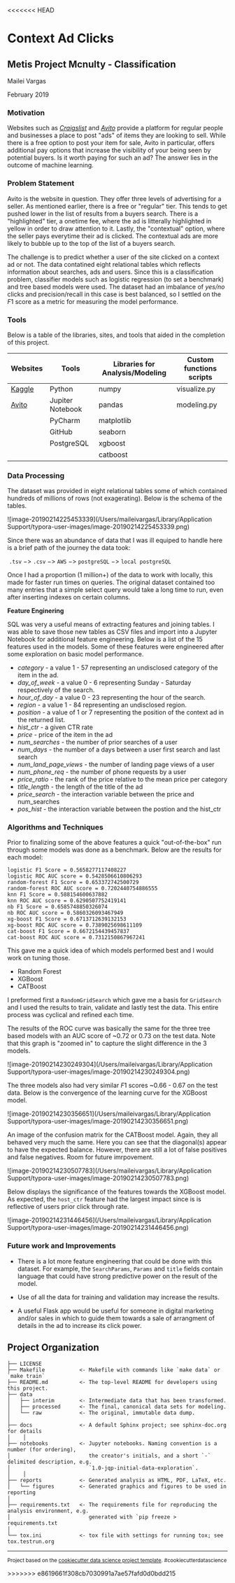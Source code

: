 <<<<<<< HEAD
# Context Ad Clicks

## Metis Project Mcnulty - Classification

Mailei Vargas

February 2019



### Motivation

Websites such as [_Craigslist_](https://seattle.craigslist.org/) and [_Avito_](https://www.avito.ma/) provide a platform for regular people and businesses a place to post "ads" of items they are looking to sell.  While there is a free option to post your item for sale, Avito in particular, offers additional pay options that increase the visibility of your being seen by potential buyers.  Is it worth paying for such an ad?  The answer lies in the outcome of machine learning. 



### Problem Statement

Avito is the website in question.  They offer three levels of advertising for a seller.  As mentioned earlier, there is a free or "regular" tier. This tends to get pushed lower in the list of results from a buyers search.  There is a "highlighted"  tier, a onetime fee, where the ad is litterally highlighted in yellow in order to draw attention to it. Lastly, the "contextual" option, where the seller pays everytime their ad is clicked.  The contextual ads are more likely to bubble up to the top of the list of a buyers search.  

The challenge is to predict whether a user of the site clicked on a context ad or not.  The data contatined eight relational tables which reflects information about searches, ads and users.  Since this is a classification problem, classifier models such as logistic regression (to set a benchmark) and tree based models were used.  The dataset had an imbalance of _yes/no_ clicks and precision/recall in this case is best balanced, so I settled on the $F1$ score as a metric for measuring the model performance.  



### Tools

Below is a table of the libraries, sites, and tools that aided in the completion of this project.

| **Websites**                                                 | Tools            | **Libraries for Analysis/Modeling** | **Custom functions scripts** |
| ------------------------------------------------------------ | ---------------- | ----------------------------------- | ---------------------------- |
| [Kaggle](https://www.kaggle.com/c/avito-context-ad-clicks/data) | Python           | numpy                               | visualize.py                 |
| [Avito](https://www.avito.ma/)                               | Jupiter Notebook | pandas                              | modeling.py                  |
|                                                              | PyCharm          | matplotlib                          |                              |
|                                                              | GitHub           | seaborn                             |                              |
|                                                              | PostgreSQL       | xgboost                             |                              |
|                                                              |                  | catboost                            |                              |



### Data Processing

The dataset was provided in eight relational tables some of which contained hundreds of millions of rows (not exagerating).  Below is the schema of the tables. 



![image-20190214225453339](/Users/maileivargas/Library/Application Support/typora-user-images/image-20190214225453339.png)

Since there was an abundance of data that I was ill equiped to handle here is a brief path of the journey the data took:

​			`.tsv`  $->$ `.csv` $->$ `AWS` $->$ `postgreSQL`  $->$ `local postgreSQL` 

Once I had a proportion (1 million+) of the data to work with locally, this made for faster run times on queries.  The original dataset contained too many entries that a simple select query would take a long time to run, even after inserting indexes on certain columns.  



**Feature Enginering**

SQL was very a useful means of extracting features and joining tables.  I was able to save those new tables as CSV files and import into a Jupyter Notebook for additional feature engineering.  Below is a list of the 15 features used in the models.  Some of these features were engineered after some exploration on basic model performance.

* _category_ - a value 1 - 57 representing an undisclosed category of the item in the ad.
* _day_of_week_ - a value 0 - 6 representing Sunday - Saturday respectively of the search. 
* _hour_of_day_ - a value 0 - 23 representing the hour of the search. 
* _region_ - a value 1 - 84 representing an undisclosed region.
* _position_ - a value of 1 or 7 representing the position of the context ad in the returned list.
* _hist_ctr_ - a given CTR rate
* _price_ - price of the item in the ad
* _num_searches_ - the number of prior searches of a user
* _num_days_ - the number of a days between a user first search and last search
* _num_land_page_views_ - the number of landing page views of a user
* _num_phone_req_ - the number of phone requests by a user
* _price_ratio_ - the rank of the price relative to the mean price per category
* _title_length_ - the length of the title of the ad
* _price_search_ - the interaction variable between the price and num_searches
* _pos_hist_ - the interaction variable between the postion and the hist_ctr 



### Algorithms and Techniques

Prior to finalizing some of the above features a quick "out-of-the-box" run through some models was done as a benchmark.  Below are the results for each model:

```
logistic F1 Score = 0.5658277117408227
logistic ROC AUC score = 0.5428506610806293
random-forest F1 Score = 0.653372742500729
random-forest ROC AUC score = 0.7202440754886555
knn F1 Score = 0.588154600637882
knn ROC AUC score = 0.6290507752419141
nb F1 Score = 0.6585748850326074
nb ROC AUC score = 0.5860326093467949
xg-boost F1 Score = 0.6713712639132153
xg-boost ROC AUC score = 0.7389025698611109
cat-boost F1 Score = 0.6672154439457837
cat-boost ROC AUC score = 0.7312150867967241
```

This gave me a quick idea of which models performed best and I would work on tuning those.  

* Random Forest
* XGBoost
* CATBoost

I preformed first a `RandomGridSearch` which gave me a basis for `GridSearch` and I used the results to train, validate and lastly test the data.  This entire process was cyclical and refined each time.  

The results of the ROC curve was basically the same for the three tree based models with an AUC score of ~0.72 or 0.73 on the test data.  Note that this graph is "zoomed in" to capture the slight difference in the 3 models. 

![image-20190214230249304](/Users/maileivargas/Library/Application Support/typora-user-images/image-20190214230249304.png)



The three models also had very similar $F1$ scores ~0.66 - 0.67 on the test data. Below is the convergence of the learning curve for the XGBoost model. 



![image-20190214230356651](/Users/maileivargas/Library/Application Support/typora-user-images/image-20190214230356651.png)



An image of the confusion matrix for the CATBoost model.  Again, they all behaved very much the same. Here you can see that the diagonal(s) appear to have the expected balance.  However, there are still a lot of false positives and false negatives.  Room for future imrpovement. 



![image-20190214230507783](/Users/maileivargas/Library/Application Support/typora-user-images/image-20190214230507783.png)



Below displays the significance of the features towards the XGBoost model.  As expected, the `host_ctr` feature had the largest impact since is is reflective of users prior click through rate.  

![image-20190214231446456](/Users/maileivargas/Library/Application Support/typora-user-images/image-20190214231446456.png)



### Future work and Improvements

* There is a lot more feature engineering that could be done with this dataset.  For example, the `SearchParams`, `Params` and `title` fields contain language that could have strong predictive power on the result of the model.  

* Use of all the data for training and validation may increase the results.  

* A useful Flask app would be useful for someone in digital marketing and/or sales in which to guide them towards a sale of arrangment of details in the ad to increase its click power.    


Project Organization
------------

    ├── LICENSE
    ├── Makefile           <- Makefile with commands like `make data` or `make train`
    ├── README.md          <- The top-level README for developers using this project.
    ├── data
    │   ├── interim        <- Intermediate data that has been transformed.
    │   ├── processed      <- The final, canonical data sets for modeling.
    │   └── raw            <- The original, immutable data dump.
    │
    ├── docs               <- A default Sphinx project; see sphinx-doc.org for details
    │    │
    ├── notebooks          <- Jupyter notebooks. Naming convention is a number (for ordering),
    │                         the creator's initials, and a short `-` delimited description, e.g.
    │                         `1.0-jqp-initial-data-exploration`.
    │    │
    ├── reports            <- Generated analysis as HTML, PDF, LaTeX, etc.
    │   └── figures        <- Generated graphics and figures to be used in reporting
    │
    ├── requirements.txt   <- The requirements file for reproducing the analysis environment, e.g.
    │                         generated with `pip freeze > requirements.txt
    │
    └── tox.ini            <- tox file with settings for running tox; see tox.testrun.org


--------

<p><small>Project based on the <a target="_blank" href="https://drivendata.github.io/cookiecutter-data-science/">cookiecutter data science project template</a>. #cookiecutterdatascience</small></p>
>>>>>>> e8619661f308cb7030991a7ae57fafd0d0bdd215
